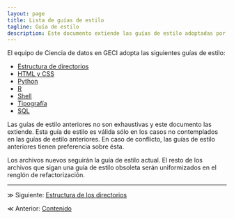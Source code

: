 ```yaml
---
layout: page
title: Lista de guías de estilo
tagline: Guía de estilo
description: Este documento extiende las guías de estilo adoptadas por el equipo de Ciencia de Datos de GECI
---
```


El equipo de Ciencia de datos en GECI adopta las siguientes guías de estilo:

- [Estructura de directorios](https://drivendata.github.io/cookiecutter-data-science)
- [HTML y CSS](https://google.github.io/styleguide/htmlcssguide.html)
- [Python](https://www.python.org/dev/peps/pep-0008)
- [R](https://style.tidyverse.org/)
- [Shell](https://google.github.io/styleguide/shell.xml)
- [Tipografía](https://physics.nist.gov/cuu/pdf/typefaces.pdf)
- [SQL](https://about.gitlab.com/handbook/business-ops/data-team/sql-style-guide/#sql-style-guide)

Las guías de estilo anteriores no son exhaustivas y este documento las extiende. Esta guía de estilo es válida sólo en los casos no contemplados en las guías de estilo anteriores. En caso de conflicto, las guías de estilo anteriores tienen preferencia sobre ésta.

Los archivos nuevos seguirán la guía de estilo actual. El resto de los archivos que sigan una guía 
de estilo obsoleta serán uniformizados en el renglón de refactorización.

---

&#8811; Siguiente: [Estructura de los directorios](estructura.html)

&#8810; Anterior: [Contenido](index.html)